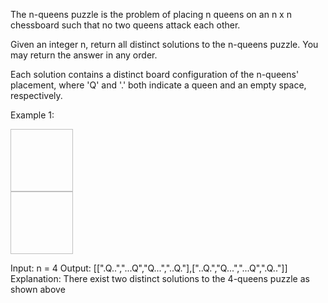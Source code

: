 The n-queens puzzle is the problem of placing n queens on an n x n chessboard such that no two queens attack each other.

Given an integer n, return all distinct solutions to the n-queens puzzle. You may return the answer in any order.

Each solution contains a distinct board configuration of the n-queens' placement, where 'Q' and '.' both indicate a queen and an empty space, respectively.

 

Example 1:
<div>
<img = "https://assets.leetcode.com/uploads/2020/11/13/queens.jpg", width= 100px, height= 100px>
</div>
<div>
<img = "https://assets.leetcode.com/uploads/2020/11/13/queens.jpg", width=100px, height=100px>
</div>

Input: n = 4
Output: [[".Q..","...Q","Q...","..Q."],["..Q.","Q...","...Q",".Q.."]]
Explanation: There exist two distinct solutions to the 4-queens puzzle as shown above

